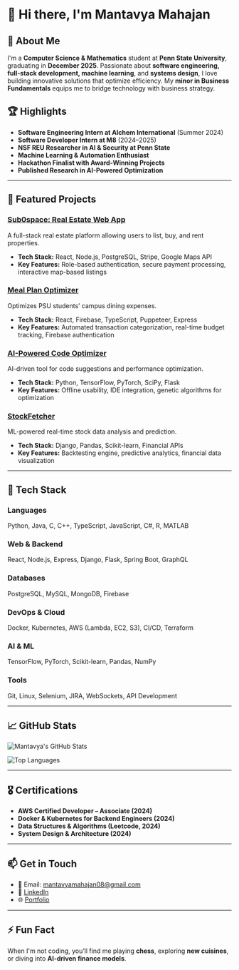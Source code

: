 # 👋 Hi there, I'm Mantavya Mahajan

## 🚀 About Me
I'm a **Computer Science & Mathematics** student at **Penn State University**, graduating in **December 2025**. Passionate about **software engineering, full-stack development, machine learning**, and **systems design**, I love building innovative solutions that optimize efficiency. My **minor in Business Fundamentals** equips me to bridge technology with business strategy.

## 🏆 Highlights
- **Software Engineering Intern at Alchem International** (Summer 2024)
- **Software Developer Intern at M8** (2024–2025)
- **NSF REU Researcher in AI & Security at Penn State**
- **Machine Learning & Automation Enthusiast**
- **Hackathon Finalist with Award-Winning Projects**
- **Published Research in AI-Powered Optimization**

---

## 📌 Featured Projects

### [Sub0space: Real Estate Web App](https://github.com/mantavya0807/homeharmony-platform)
A full-stack real estate platform allowing users to list, buy, and rent properties. 
- **Tech Stack:** React, Node.js, PostgreSQL, Stripe, Google Maps API
- **Key Features:** Role-based authentication, secure payment processing, interactive map-based listings

### [Meal Plan Optimizer](https://github.com/mantavya0807/Mealer)
Optimizes PSU students’ campus dining expenses.
- **Tech Stack:** React, Firebase, TypeScript, Puppeteer, Express
- **Key Features:** Automated transaction categorization, real-time budget tracking, Firebase authentication

### [AI-Powered Code Optimizer](https://github.com/mantavya0807/m8)
AI-driven tool for code suggestions and performance optimization.
- **Tech Stack:** Python, TensorFlow, PyTorch, SciPy, Flask
- **Key Features:** Offline usability, IDE integration, genetic algorithms for optimization

### [StockFetcher](https://github.com/mantavya0807/Django)
ML-powered real-time stock data analysis and prediction.
- **Tech Stack:** Django, Pandas, Scikit-learn, Financial APIs
- **Key Features:** Backtesting engine, predictive analytics, financial data visualization

---

## 🔧 Tech Stack

### **Languages**
Python, Java, C, C++, TypeScript, JavaScript, C#, R, MATLAB

### **Web & Backend**
React, Node.js, Express, Django, Flask, Spring Boot, GraphQL

### **Databases**
PostgreSQL, MySQL, MongoDB, Firebase

### **DevOps & Cloud**
Docker, Kubernetes, AWS (Lambda, EC2, S3), CI/CD, Terraform

### **AI & ML**
TensorFlow, PyTorch, Scikit-learn, Pandas, NumPy

### **Tools**
Git, Linux, Selenium, JIRA, WebSockets, API Development

---

## 📈 GitHub Stats
![Mantavya's GitHub Stats](https://github-readme-stats.vercel.app/api?username=mantavya0807&show_icons=true&theme=radical)

![Top Languages](https://github-readme-stats.vercel.app/api/top-langs/?username=mantavya0807&layout=compact&theme=radical)

---

## 🎖️ Certifications
- **AWS Certified Developer – Associate (2024)**
- **Docker & Kubernetes for Backend Engineers (2024)**
- **Data Structures & Algorithms (Leetcode, 2024)**
- **System Design & Architecture (2024)**

---

## 📫 Get in Touch
- 📧 Email: [mantavyamahajan08@gmail.com](mailto:mantavyamahajan08@gmail.com)
- 🔗 [LinkedIn](https://www.linkedin.com/in/mantavya-mahajan/)
- 🌐 [Portfolio](https://mantavya-mahajan-portfolio.vercel.app/)

---

## ⚡ Fun Fact
When I'm not coding, you’ll find me playing **chess**, exploring **new cuisines**, or diving into **AI-driven finance models**.
